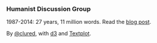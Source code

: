### Humanist Discussion Group

1987-2014: 27 years, 11 million words. Read the <a href="http://dclure.org/?p=4664" target="_blank">blog post</a>.

By <a href="https://twitter.com/clured" target="_blank">@clured</a>, with <a href="http://d3js.org" target="_blank">d3</a> and <a href="https://github.com/davidmcclure/textplot" target="_blank">Textplot</a>.
